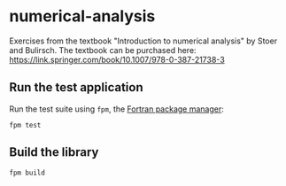
# numerical-analysis

Exercises from the textbook "Introduction to numerical analysis" by Stoer and
Bulirsch.  The textbook can be purchased here:
https://link.springer.com/book/10.1007/978-0-387-21738-3

<!--
Note to self:

Also see local dir "/mnt/c/Users/jirwi/cpp/math523/" with my original code from
when I took Math 523 at Penn State in 2014
-->

## Run the test application

Run the test suite using `fpm`, the [Fortran package
manager](https://fpm.fortran-lang.org/):
```
fpm test
```

## Build the library

```
fpm build
```

